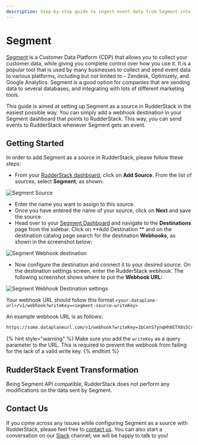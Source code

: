 ```yaml
---
description: Step-by-step guide to ingest event data from Segment into RudderStack
---
```


# Segment

[Segment](https://segment.com) is a Customer Data Platform (CDP) that allows you to collect your customer data, while giving you complete control over how you use it. It is a popular tool that is used by many businesses to collect and send event data to various platforms, including but not limited to -  Zendesk, Optimizely, and Google Analytics. Segment is a good option for companies that are sending data to several databases, and integrating with lots of different marketing tools.

This guide is aimed at setting up Segment as a source in RudderStack in the easiest possible way. You can simply add a webhook destination in your Segment dashboard that points to RudderStack. This way, you can send events to RudderStack whenever Segment gets an event.

## Getting Started

In order to add Segment as a source in RudderStack, please follow these steps:

* From your [RudderStack dashboard](https://app.rudderstack.com), click on **Add Source**. From the list of sources, select **Segment**, as shown:

![Segment Source](../.gitbook/assets/segment1.png)

* Enter the name you want to assign to this source.
* Once you have entered the name of your source, click on **Next** and save the source.
* Head over to your [Segment Dashboard](https://app.segment.com/workspaces) and navigate to the **Destinations** page from the sidebar. Click on **Add Destination ** and on the destination catalog page search for the destination **Webhooks**, as shown in the screenshot below:

![Segment Webhook destination](../.gitbook/assets/segment2.png)

* Now configure the destination and connect it to your desired source. On the destination settings screen, enter the RudderStack webhook. The following screenshot shows where to put the **Webhook URL:**

![Segment Webhook Destination settings](../.gitbook/assets/segment3.png)

Your webhook URL should follow this format `<your-dataplane-url>/v1/webhook?writeKey=<segment-source-writeKey>` 

An example webhook URL is as follows:

```bash
https://some.dataplaneurl.com/v1/webhook?writeKey=1bCenS7ynqHh8ETX8s5Crjh22J
```

{% hint style="warning" %}
Make sure you add the `writeKey` as a query parameter to the URL. This is required to prevent the webhook from failing for the lack of a valid write key.
{% endhint %}

## RudderStack Event Transformation

Being Segment API compatible, RudderStack does not perform any modifications on the data sent by Segment.

## Contact Us

If you come across any issues while configuring Segment as a source with RudderStack, please feel free to [contact us](mailto:%20docs@rudderstack.com). You can also start a conversation on our [Slack](https://resources.rudderstack.com/join-rudderstack-slack) channel; we will be happy to talk to you!
